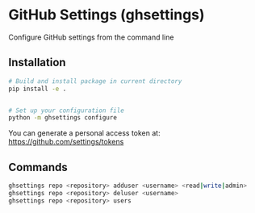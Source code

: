 # GitHub Settings (ghsettings)

Configure GitHub settings from the command line

## Installation

```bash
# Build and install package in current directory
pip install -e .


# Set up your configuration file
python -m ghsettings configure
```

You can generate a personal access token at: https://github.com/settings/tokens

## Commands

```bash
ghsettings repo <repository> adduser <username> <read|write|admin>
ghsettings repo <repository> deluser <username>
ghsettings repo <repository> users
```
